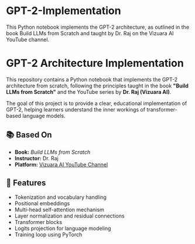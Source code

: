 # GPT-2-Implementation
This Python notebook implements the GPT-2 architecture, as outlined in the book Build LLMs from Scratch and taught by Dr. Raj on the Vizuara AI YouTube channel.

# GPT-2 Architecture Implementation

This repository contains a Python notebook that implements the GPT-2 architecture from scratch, following the principles taught in the book **"Build LLMs from Scratch"** and the YouTube series by **Dr. Raj (Vizuara AI)**.

The goal of this project is to provide a clear, educational implementation of GPT-2, helping learners understand the inner workings of transformer-based language models.

## 📚 Based On

- **Book:** *Build LLMs from Scratch*
- **Instructor:** Dr. Raj
- **Platform:** [Vizuara AI YouTube Channel](https://www.youtube.com/@vizuara)

## 🚀 Features

- Tokenization and vocabulary handling
- Positional embeddings
- Multi-head self-attention mechanism
- Layer normalization and residual connections
- Transformer blocks
- Logits projection for language modeling
- Training loop using PyTorch

